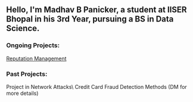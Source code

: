 ## Hello, I'm Madhav B Panicker, a student at IISER Bhopal in his 3rd Year, pursuing a BS in Data Science.
### Ongoing Projects:
[Reputation Management](https://github.com/madhavbpanicker/reputation-management)

### Past Projects:
Project in Network Attacks\\
Credit Card Fraud Detection Methods
(DM for more details)
